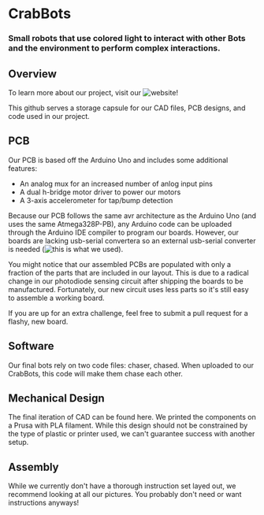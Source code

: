 # CrabBots
### Small robots that use colored light to interact with other Bots and the environment to perform complex interactions. 

## Overview
To learn more about our project, visit our ![website!](http://poe.olin.edu/2018/crabworks/)

This github serves a storage capsule for our CAD files, PCB designs, and code used in our project. 

## PCB
Our PCB is based off the Arduino Uno and includes some additional features:
* An analog mux for an increased number of anlog input pins
* A dual h-bridge motor driver to power our motors
* A 3-axis accelerometer for tap/bump detection

Because our PCB follows the same avr architecture as the Arduino Uno (and uses the same Atmega328P-PB), any Arduino code can be
uploaded through the Arduino IDE compiler to program our boards. However, our boards are lacking usb-serial convertera so an external
usb-serial converter is needed (![this is what we used](https://www.sparkfun.com/products/9825)).

You might notice that our assembled PCBs are populated with only a fraction of the parts that are included in our layout. This is 
due to a radical change in our photodiode sensing circuit after shipping the boards to be manufactured. Fortunately, our new circuit
uses less parts so it's still easy to assemble a working board. 

If you are up for an extra challenge, feel free to submit a pull request for a flashy, new board.

## Software
Our final bots rely on two code files: chaser, chased. When uploaded to our CrabBots, this code will make them chase each other. 

## Mechanical Design
The final iteration of CAD can be found here. We printed the components on a Prusa with PLA filament. While this design should not
be constrained by the type of plastic or printer used, we can't guarantee success with another setup. 

## Assembly
While we currently don't have a thorough instruction set layed out, we recommend looking at all our pictures. You probably don't need
or want instructions anyways!
